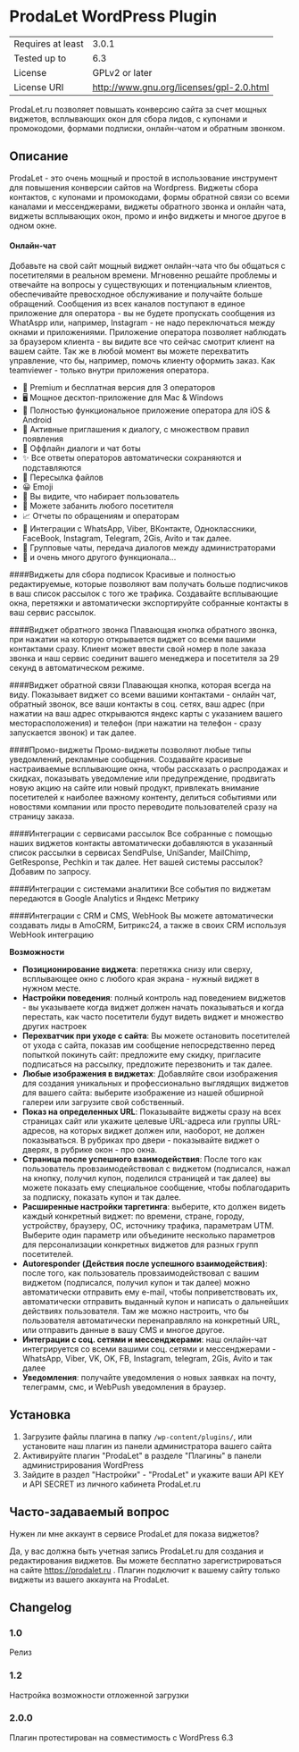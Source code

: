 # ProdaLet WordPress Plugin

| | |
| ------------- | ------------- |
| Requires at least | 3.0.1 |
| Tested up to | 6.3 |
| License | GPLv2 or later |
| License URI | http://www.gnu.org/licenses/gpl-2.0.html |

ProdaLet.ru позволяет повышать конверсию сайта за счет мощных виджетов, всплывающих окон для сбора лидов, с купонами и промокодоми, формами подписки, онлайн-чатом и обратным звонком.

## Описание
ProdaLet - это очень мощный и простой в использование инструмент для повышения конверсии сайтов на Wordpress. Виджеты сбора контактов, с купонами и промокодами, формы обратной связи со всеми каналами и мессенджерами, виджеты обратного звонка и онлайн чата, виджеты всплывающих окон, промо и инфо виджеты и многое другое в одном окне.

#### Онлайн-чат
Добавьте на свой сайт мощный виджет онлайн-чата что бы общаться с посетителями в реальном времени. Мгновенно решайте проблемы и отвечайте на вопросы у существующих и потенциальным клиентов, обеспечивайте превосходное обслуживание и получайте больше обращений.
Сообщения из всех каналов поступают в единое приложение для оператора - вы не будете пропускать сообщения из WhatAspp или, например, Instagram - не надо переключаться между окнами и приложениями.
Приложение оператора позволяет наблюдать за браузером клиента - вы видите все что сейчас смотрит клиент на вашем сайте. Так же в любой момент вы можете перехватить управление, что бы, например, помочь клиенту оформить заказ. Как teamviewer - только внутри приложения оператора.
- 💎 Premium и бесплатная версия для 3 операторов
- 🖥 Мощное десктоп-приложение для Mac & Windows
- 📱 Полностью функциональное приложение оператора для iOS & Android
- 💬 Активные приглашения к диалогу, с множеством правил появления
- 📧 Оффлайн диалоги и чат боты
- ✨ Все ответы операторов автоматически сохраняются и подставляются
- 📄 Пересылка файлов
- 😀 Emoji
- 🔎 Вы видите, что набирает пользователь
- 🚫 Можете забанить любого посетителя
- 📈 Отчеты по обращениям и операторам
- 📢 Интеграции с WhatsApp, Viber, ВКонтакте, Одноклассники, FaceBook, Instagram, Telegram, 2Gis, Avito и так далее.
- 👥 Групповые чаты, передача диалогов между администраторами
- 💯 и очень много другого функционала...

####Виджеты для сбора подписок
Красивые и полностью редактируемые, которые позволяют вам получать больше подписчиков в ваш список рассылок с того же трафика. Создавайте всплывающие окна, перетяжки и автоматически экспортируйте собранные контакты в ваш сервис рассылок.

####Виджет обратного звонка
Плавающая кнопка обратного звонка, при нажатии на которую открывается виджет со всеми вашими контактами сразу. Клиент может ввести свой номер в поле заказа звонка и наш сервис соединит вашего менеджера и посетителя за 29 секунд в автоматическом режиме.

####Виджет обратной связи
Плавающая кнопка, которая всегда на виду. Показывает виджет со всеми вашими контактами - онлайн чат, обратный звонок, все ваши контакты в соц. сетях, ваш адрес (при нажатии на ваш адрес открываются яндекс карты с указанием вашего месторасположения) и телефон (при нажатии на телефон - сразу запускается звонок) и так далее.

####Промо-виджеты
Промо-виджеты позволяют любые типы уведомлений, рекламные сообщения. Создавайте красивые настраиваемые всплывающие окна, чтобы рассказать о распродажах и скидках, показывать уведомление или предупреждение, продвигать новую акцию на сайте или новый продукт, привлекать внимание посетителей к наиболее важному контенту, делиться событиями или новостями компании или просто переводите пользователей сразу на страницу заказа.

####Интеграции с сервисами рассылок
Все собранные с помощью наших виджетов контакты автоматически добавляются в указанный список рассылки в сервисах SendPulse, UniSander, MailChimp, GetResponse, Pechkin и так далее. Нет вашей системы рассылок? Добавим по запросу.

####Интеграции с системами аналитики
Все события по виджетам передаются в Google Analytics и Яндекс Метрику

####Интеграции  с CRM и CMS, WebHook
Вы можете автоматически создавать лиды в AmoCRM, Битрикс24, а также в своих CRM используя WebHook интеграцию

**Возможности**

- **Позиционирование виджета**: перетяжка снизу или сверху, всплывающее окно с любого края экрана - нужный виджет в нужном месте.
- **Настройки поведения**: полный контроль над поведением виджетов - вы указываете когда виджет должен начать показываться и когда перестать, как часто посетители будут видеть виджет и множество других настроек
- **Перехватчик при уходе с сайта**: Вы можете остановить посетителей от ухода с сайта, показав им сообщение непосредственно перед попыткой покинуть сайт: предложите ему скидку, пригласите подписаться на рассылку, предложите перезвонить и так далее.
- **Любые изображения в виджетах**: Добавляйте свои изображения для создания уникальных и профессионально выглядящих виджетов для вашего сайта: выберите изображение из нашей обширной галереи или загрузите свой собственный.
- **Показ на определенных URL**: Показывайте виджеты сразу на всех страницах сайт или укажите целевые URL-адреса или группы URL-адресов, на которых виджет должен или, наоборот, не должен показываться. В рубриках про двери - показывайте виджет о дверях, в рубрике окон - про окна.
- **Страница после успешного взаимодействия**: После того как пользователь провзаимодействовал с виджетом (подписался, нажал на кнопку, получил купон, поделился страницей и так далее) вы можете показать ему специальное сообщение, чтобы поблагодарить за подписку, показать купон и так далее.
- **Расширенные настройки таргетинга**: выберите, кто должен видеть каждый конкретный виджет: по времени, стране, городу, устройству, браузеру, ОС, источнику трафика, параметрам UTM. Выберите один параметр или объедините несколько параметров для персонализации конкретных виджетов для разных групп посетителей.
- **Autoresponder (Действия после успешного взаимодействия)**: после того, как пользователь провзаимодействовал с вашим виджетом (подписался, получил купон и так далее) можно автоматически отправить ему e-mail, чтобы поприветствовать их, автоматически отправить выданный купон и написать о дальнейших действиях пользователя. Там же можно настроить, что бы пользователя автоматически перенаправляло на конкретный URL, или отправить данные в вашу CMS и многое другое.
- **Интеграции с соц. сетями и мессенджерами**: наш онлайн-чат интегрируется со всеми вашими соц. сетями и мессенджерами - WhatsApp, Viber, VK, OK, FB, Instagram, telegram, 2Gis, Avito и так далее
- **Уведомления**: получайте уведомления о новых заявках на почту, телеграмм, смс, и WebPush уведомления в браузер.


## Установка

1. Загрузите файлы плагина в папку `/wp-content/plugins/`, или установите наш плагин из панели администратора вашего сайта
2. Активируйте плагин "ProdaLet" в разделе "Плагины" в панели администрирования WordPress
3. Зайдите в раздел "Настройки" - "ProdaLet" и укажите ваши API KEY и API SECRET из личного кабинета ProdaLet.ru

## Часто-задаваемый вопрос
Нужен ли мне аккаунт в сервисе ProdaLet для показа виджетов?

Да, у вас должна быть учетная запись ProdaLet.ru для создания и редактирования виджетов. Вы можете бесплатно зарегистрироваться на сайте https://prodalet.ru .
Плагин подключит к вашему сайту только виджеты из вашего аккаунта на ProdaLet.

## Changelog

### 1.0
Релиз
### 1.2
Настройка возможности отложенной загрузки
### 2.0.0
Плагин протестирован на совместимость с WordPress 6.3
